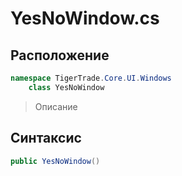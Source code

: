 
# YesNoWindow.cs
## Расположение
```csharp
namespace TigerTrade.Core.UI.Windows  
    class YesNoWindow
```

> Описание

## Синтаксис
```csharp
public YesNoWindow()
```
